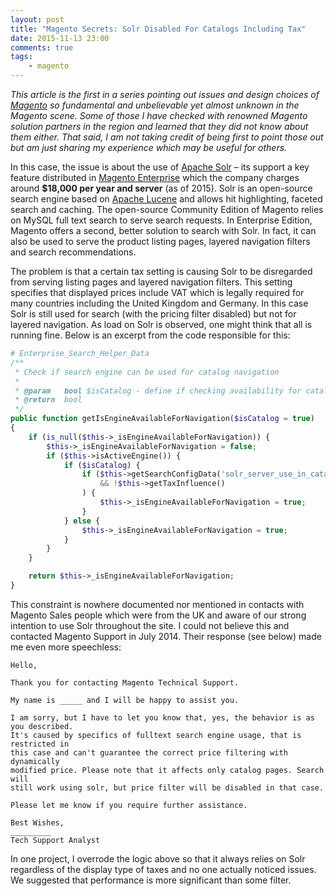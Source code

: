 ```yaml
---
layout: post
title: "Magento Secrets: Solr Disabled For Catalogs Including Tax"
date: 2015-11-13 23:00
comments: true
tags:
    - magento
---
```

*This article is the first in a series pointing out issues and design choices of [Magento](http://magento.com) so fundamental and unbelievable yet almost unknown in the Magento scene. Some of those I have checked with renowned Magento solution partners in the region and learned that they did not know about them either. That said, I am not taking credit of being first to point those out but am just sharing my experience which may be useful for others.*

In this case, the issue is about the use of [Apache Solr](http://lucene.apache.org/solr/) &ndash; its support a key feature distributed in [Magento Enterprise](http://magento.com/products/enterprise-edition/marketing-and-merchandising) which the company charges around **$18,000 per year and server** (as of 2015). Solr is an open-source search engine based on [Apache Lucene](http://lucene.apache.org/index.html) and allows hit highlighting, faceted search and caching. The open-source Community Edition of Magento relies on MySQL full text search to serve search requests. In Enterprise Edition, Magento offers a second, better solution to search with Solr. In fact, it can also be used to serve the product listing pages, layered navigation filters and search recommendations.

The problem is that a certain tax setting is causing Solr to be disregarded from serving listing pages and layered navigation filters. This setting specifies that displayed prices include VAT which is legally required for many countries including the United Kingdom and Germany. In this case Solr is still used for search (with the pricing filter disabled) but not for layered navigation. As load on Solr is observed, one might think that all is running fine. Below is an excerpt from the code responsible for this:

~~~php
# Enterprise_Search_Helper_Data
/**
 * Check if search engine can be used for catalog navigation
 *
 * @param   bool $isCatalog - define if checking availability for catalog navigation or search result navigation
 * @return  bool
 */
public function getIsEngineAvailableForNavigation($isCatalog = true)
{
    if (is_null($this->_isEngineAvailableForNavigation)) {
        $this->_isEngineAvailableForNavigation = false;
        if ($this->isActiveEngine()) {
            if ($isCatalog) {
                if ($this->getSearchConfigData('solr_server_use_in_catalog_navigation')
                    && !$this->getTaxInfluence()
                ) {
                    $this->_isEngineAvailableForNavigation = true;
                }
            } else {
                $this->_isEngineAvailableForNavigation = true;
            }
        }
    }

    return $this->_isEngineAvailableForNavigation;
}
~~~

This constraint is nowhere documented nor mentioned in contacts with Magento Sales people which were from the UK and aware of our strong intention to use Solr throughout the site. I could not believe this and contacted Magento Support in July 2014. Their response (see below) made me even more speechless:

    Hello,

    Thank you for contacting Magento Technical Support.

    My name is _____ and I will be happy to assist you.

    I am sorry, but I have to let you know that, yes, the behavior is as you described.
    It's caused by specifics of fulltext search engine usage, that is restricted in
    this case and can't guarantee the correct price filtering with dynamically
    modified price. Please note that it affects only catalog pages. Search will
    still work using solr, but price filter will be disabled in that case.

    Please let me know if you require further assistance.

    Best Wishes,
    _________
    Tech Support Analyst

In one project, I overrode the logic above so that it always relies on Solr regardless of the display type of taxes and no one actually noticed issues. We suggested that performance is more significant than some filter.
